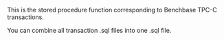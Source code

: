This is the stored procedure function corresponding to Benchbase TPC-C transactions.

You can combine all transaction .sql files into one .sql file.
